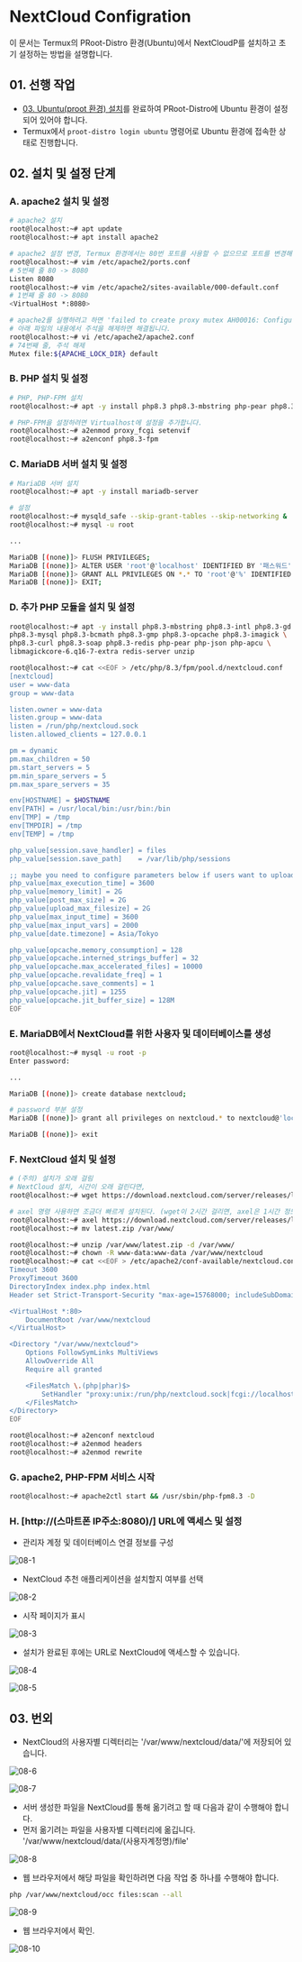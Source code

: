 # NextCloud Configration

이 문서는 Termux의 PRoot-Distro 환경(Ubuntu)에서 NextCloudP를 설치하고 초기 설정하는 방법을 설명합니다.

## 01. 선행 작업
- [03. Ubuntu(proot 환경) 설치](https://github.com/revenge1005/android-homelab-with-termux/tree/main/03.%20ubuntu-install)를 완료하여 PRoot-Distro에 Ubuntu 환경이 설정되어 있어야 합니다.
- Termux에서 `proot-distro login ubuntu` 명령어로 Ubuntu 환경에 접속한 상태로 진행합니다.

## 02. 설치 및 설정 단계

### A. apache2 설치 및 설정

```bash
# apache2 설치
root@localhost:~# apt update
root@localhost:~# apt install apache2

# apache2 설정 변경, Termux 환경에서는 80번 포트를 사용할 수 없으므로 포트를 변경해줘야 합니다.
root@localhost:~# vim /etc/apache2/ports.conf
# 5번째 줄 80 -> 8080
Listen 8080
root@localhost:~# vim /etc/apache2/sites-available/000-default.conf
# 1번째 줄 80 -> 8080
<VirtualHost *:8080>

# apache2를 실행하려고 하면 'failed to create proxy mutex AH00016: Configuration Failed' 에러가 발생하는데, 
# 아래 파일의 내용에서 주석을 해제하면 해결됩니다.
root@localhost:~# vi /etc/apache2/apache2.conf
# 74번째 줄, 주석 해제
Mutex file:${APACHE_LOCK_DIR} default
```

### B. PHP 설치 및 설정

```bash
# PHP, PHP-FPM 설치
root@localhost:~# apt -y install php8.3 php8.3-mbstring php-pear php8.3-fpm

# PHP-FPM을 설정하려면 Virtualhost에 설정을 추가합니다.
root@localhost:~# a2enmod proxy_fcgi setenvif
root@localhost:~# a2enconf php8.3-fpm
```

### C. MariaDB 서버 설치 및 설정

```bash
# MariaDB 서버 설치
root@localhost:~# apt -y install mariadb-server

# 설정
root@localhost:~# mysqld_safe --skip-grant-tables --skip-networking &
root@localhost:~# mysql -u root

...

MariaDB [(none)]> FLUSH PRIVILEGES;
MariaDB [(none)]> ALTER USER 'root'@'localhost' IDENTIFIED BY '패스워드';
MariaDB [(none)]> GRANT ALL PRIVILEGES ON *.* TO 'root'@'%' IDENTIFIED BY '패스워드';
MariaDB [(none)]> EXIT;
```

### D. 추가 PHP 모듈을 설치 및 설정

```bash
root@localhost:~# apt -y install php8.3-mbstring php8.3-intl php8.3-gd php8.3-zip php8.3-bz2 \
php8.3-mysql php8.3-bcmath php8.3-gmp php8.3-opcache php8.3-imagick \
php8.3-curl php8.3-soap php8.3-redis php-pear php-json php-apcu \
libmagickcore-6.q16-7-extra redis-server unzip

root@localhost:~# cat <<EOF > /etc/php/8.3/fpm/pool.d/nextcloud.conf
[nextcloud]
user = www-data
group = www-data

listen.owner = www-data
listen.group = www-data
listen = /run/php/nextcloud.sock
listen.allowed_clients = 127.0.0.1

pm = dynamic
pm.max_children = 50
pm.start_servers = 5
pm.min_spare_servers = 5
pm.max_spare_servers = 35

env[HOSTNAME] = $HOSTNAME
env[PATH] = /usr/local/bin:/usr/bin:/bin
env[TMP] = /tmp
env[TMPDIR] = /tmp
env[TEMP] = /tmp

php_value[session.save_handler] = files
php_value[session.save_path]    = /var/lib/php/sessions

;; maybe you need to configure parameters below if users want to upload large files
php_value[max_execution_time] = 3600
php_value[memory_limit] = 2G
php_value[post_max_size] = 2G
php_value[upload_max_filesize] = 2G
php_value[max_input_time] = 3600
php_value[max_input_vars] = 2000
php_value[date.timezone] = Asia/Tokyo

php_value[opcache.memory_consumption] = 128
php_value[opcache.interned_strings_buffer] = 32
php_value[opcache.max_accelerated_files] = 10000
php_value[opcache.revalidate_freq] = 1
php_value[opcache.save_comments] = 1
php_value[opcache.jit] = 1255
php_value[opcache.jit_buffer_size] = 128M
EOF
```

### E. MariaDB에서 NextCloud를 위한 사용자 및 데이터베이스를 생성

```bash
root@localhost:~# mysql -u root -p
Enter password:

...

MariaDB [(none)]> create database nextcloud; 

# password 부분 설정
MariaDB [(none)]> grant all privileges on nextcloud.* to nextcloud@'localhost' identified by '패스워드'; 

MariaDB [(none)]> exit 
```

### F. NextCloud 설치 및 설정

```bash
# (주의) 설치가 오래 걸림
# NextCloud 설치, 시간이 오래 걸린다면,
root@localhost:~# wget https://download.nextcloud.com/server/releases/latest.zip -P /var/www/

# axel 명령 사용하면 조금더 빠르게 설치된다. (wget이 2시간 걸리면, axel은 1시간 정도)
root@localhost:~# axel https://download.nextcloud.com/server/releases/latest.zip
root@localhost:~# mv latest.zip /var/www/

root@localhost:~# unzip /var/www/latest.zip -d /var/www/
root@localhost:~# chown -R www-data:www-data /var/www/nextcloud
root@localhost:~# cat <<EOF > /etc/apache2/conf-available/nextcloud.conf
Timeout 3600
ProxyTimeout 3600
DirectoryIndex index.php index.html
Header set Strict-Transport-Security "max-age=15768000; includeSubDomains; preload"

<VirtualHost *:80>
    DocumentRoot /var/www/nextcloud
</VirtualHost>

<Directory "/var/www/nextcloud">
    Options FollowSymLinks MultiViews
    AllowOverride All
    Require all granted

    <FilesMatch \.(php|phar)$>
        SetHandler "proxy:unix:/run/php/nextcloud.sock|fcgi://localhost"
    </FilesMatch>
</Directory>
EOF

root@localhost:~# a2enconf nextcloud
root@localhost:~# a2enmod headers
root@localhost:~# a2enmod rewrite
```

### G. apache2, PHP-FPM 서비스 시작

```bash
root@localhost:~# apache2ctl start && /usr/sbin/php-fpm8.3 -D
```

### H. [http://(스마트폰 IP주소:8080)/] URL에 액세스 및 설정

- 관리자 계정 및 데이터베이스 연결 정보를 구성

![08-1](https://github.com/revenge1005/android-homelab-with-termux/blob/main/08.%20NextCloud%20install/08-1.png)

- NextCloud 추천 애플리케이션을 설치할지 여부를 선택

![08-2](https://github.com/revenge1005/android-homelab-with-termux/blob/main/08.%20NextCloud%20install/08-2.png)

- 시작 페이지가 표시

![08-3](https://github.com/revenge1005/android-homelab-with-termux/blob/main/08.%20NextCloud%20install/08-3.png)

- 설치가 완료된 후에는 URL로 NextCloud에 액세스할 수 있습니다.

![08-4](https://github.com/revenge1005/android-homelab-with-termux/blob/main/08.%20NextCloud%20install/08-4.png)

![08-5](https://github.com/revenge1005/android-homelab-with-termux/blob/main/08.%20NextCloud%20install/08-5.png)

## 03. 번외

- NextCloud의 사용자별 디렉터리는 '/var/www/nextcloud/data/'에 저장되어 있습니다.

![08-6](https://github.com/revenge1005/android-homelab-with-termux/blob/main/08.%20NextCloud%20install/08-6.png)

![08-7](https://github.com/revenge1005/android-homelab-with-termux/blob/main/08.%20NextCloud%20install/08-7.png)

- 서버 생성한 파일을 NextCloud를 통해 옮기려고 할 때 다음과 같이 수행해야 합니다.
- 먼저 옮기려는 파일을 사용자별 디렉터리에 옮깁니다. '/var/www/nextcloud/data/(사용자계정명)/file'

![08-8](https://github.com/revenge1005/android-homelab-with-termux/blob/main/08.%20NextCloud%20install/08-8.png)

- 웹 브라우저에서 해당 파일을 확인하려면 다음 작업 중 하나를 수행해야 합니다.

```bash
php /var/www/nextcloud/occ files:scan --all
```

![08-9](https://github.com/revenge1005/android-homelab-with-termux/blob/main/08.%20NextCloud%20install/08-9.png)

- 웹 브라우저에서 확인.

![08-10](https://github.com/revenge1005/android-homelab-with-termux/blob/main/08.%20NextCloud%20install/08-10.png)
